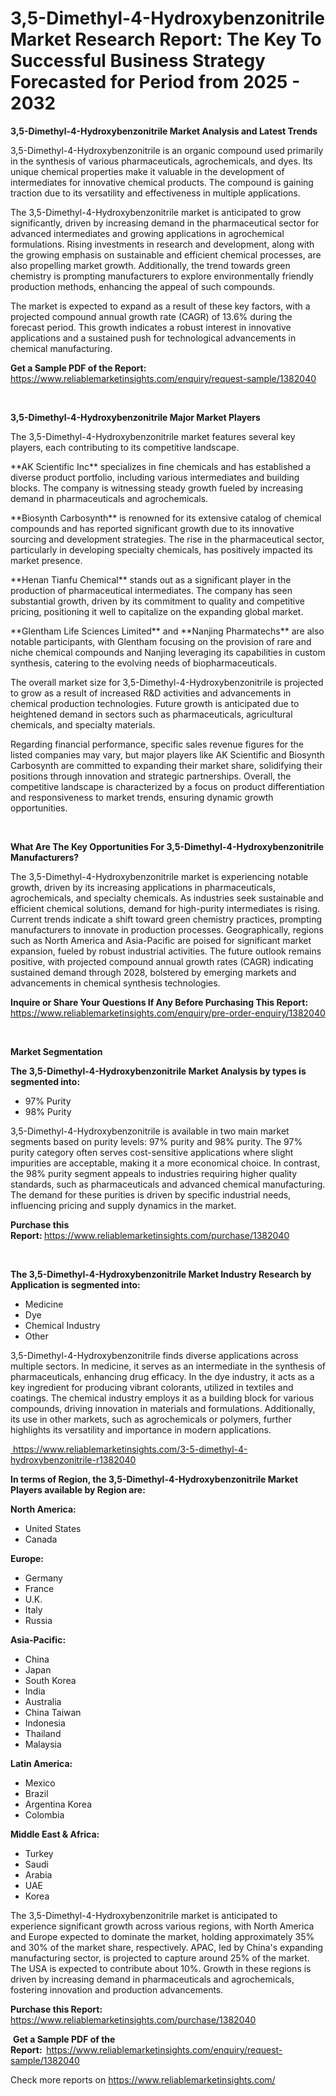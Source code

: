<p><h1>3,5-Dimethyl-4-Hydroxybenzonitrile Market Research Report: The Key To Successful Business Strategy Forecasted for Period from 2025 - 2032</h1></p><p><strong>3,5-Dimethyl-4-Hydroxybenzonitrile Market Analysis and Latest Trends</strong></p>
<p><p>3,5-Dimethyl-4-Hydroxybenzonitrile is an organic compound used primarily in the synthesis of various pharmaceuticals, agrochemicals, and dyes. Its unique chemical properties make it valuable in the development of intermediates for innovative chemical products. The compound is gaining traction due to its versatility and effectiveness in multiple applications.</p><p>The 3,5-Dimethyl-4-Hydroxybenzonitrile market is anticipated to grow significantly, driven by increasing demand in the pharmaceutical sector for advanced intermediates and growing applications in agrochemical formulations. Rising investments in research and development, along with the growing emphasis on sustainable and efficient chemical processes, are also propelling market growth. Additionally, the trend towards green chemistry is prompting manufacturers to explore environmentally friendly production methods, enhancing the appeal of such compounds.</p><p>The market is expected to expand as a result of these key factors, with a projected compound annual growth rate (CAGR) of 13.6% during the forecast period. This growth indicates a robust interest in innovative applications and a sustained push for technological advancements in chemical manufacturing.</p></p>
<p><strong>Get a Sample PDF of the Report:&nbsp;</strong> <a href="https://www.reliablemarketinsights.com/enquiry/request-sample/1382040?utm_campaign=3312&utm_medium=2&utm_source=Github&utm_content=ia&utm_term=22032025&utm_id=35-dimethyl-4-hydroxybenzonitrile">https://www.reliablemarketinsights.com/enquiry/request-sample/1382040</a></p>
<p>&nbsp;</p>
<p><strong>3,5-Dimethyl-4-Hydroxybenzonitrile Major Market Players</strong></p>
<p><p>The 3,5-Dimethyl-4-Hydroxybenzonitrile market features several key players, each contributing to its competitive landscape. </p><p>**AK Scientific Inc** specializes in fine chemicals and has established a diverse product portfolio, including various intermediates and building blocks. The company is witnessing steady growth fueled by increasing demand in pharmaceuticals and agrochemicals.</p><p>**Biosynth Carbosynth** is renowned for its extensive catalog of chemical compounds and has reported significant growth due to its innovative sourcing and development strategies. The rise in the pharmaceutical sector, particularly in developing specialty chemicals, has positively impacted its market presence.</p><p>**Henan Tianfu Chemical** stands out as a significant player in the production of pharmaceutical intermediates. The company has seen substantial growth, driven by its commitment to quality and competitive pricing, positioning it well to capitalize on the expanding global market.</p><p>**Glentham Life Sciences Limited** and **Nanjing Pharmatechs** are also notable participants, with Glentham focusing on the provision of rare and niche chemical compounds and Nanjing leveraging its capabilities in custom synthesis, catering to the evolving needs of biopharmaceuticals.</p><p>The overall market size for 3,5-Dimethyl-4-Hydroxybenzonitrile is projected to grow as a result of increased R&D activities and advancements in chemical production technologies. Future growth is anticipated due to heightened demand in sectors such as pharmaceuticals, agricultural chemicals, and specialty materials.</p><p>Regarding financial performance, specific sales revenue figures for the listed companies may vary, but major players like AK Scientific and Biosynth Carbosynth are committed to expanding their market share, solidifying their positions through innovation and strategic partnerships. Overall, the competitive landscape is characterized by a focus on product differentiation and responsiveness to market trends, ensuring dynamic growth opportunities.</p></p>
<p>&nbsp;</p>
<p><strong>What Are The Key Opportunities For 3,5-Dimethyl-4-Hydroxybenzonitrile Manufacturers?</strong></p>
<p><p>The 3,5-Dimethyl-4-Hydroxybenzonitrile market is experiencing notable growth, driven by its increasing applications in pharmaceuticals, agrochemicals, and specialty chemicals. As industries seek sustainable and efficient chemical solutions, demand for high-purity intermediates is rising. Current trends indicate a shift toward green chemistry practices, prompting manufacturers to innovate in production processes. Geographically, regions such as North America and Asia-Pacific are poised for significant market expansion, fueled by robust industrial activities. The future outlook remains positive, with projected compound annual growth rates (CAGR) indicating sustained demand through 2028, bolstered by emerging markets and advancements in chemical synthesis technologies.</p></p>
<p><strong>Inquire or Share Your Questions If Any Before Purchasing This Report:</strong> <a href="https://www.reliablemarketinsights.com/enquiry/pre-order-enquiry/1382040?utm_campaign=3312&utm_medium=2&utm_source=Github&utm_content=ia&utm_term=22032025&utm_id=35-dimethyl-4-hydroxybenzonitrile">https://www.reliablemarketinsights.com/enquiry/pre-order-enquiry/1382040</a></p>
<p>&nbsp;</p>
<p><strong>Market Segmentation</strong></p>
<p><strong>The 3,5-Dimethyl-4-Hydroxybenzonitrile Market Analysis by types is segmented into:</strong></p>
<p><ul><li>97% Purity</li><li>98% Purity</li></ul></p>
<p><p>3,5-Dimethyl-4-Hydroxybenzonitrile is available in two main market segments based on purity levels: 97% purity and 98% purity. The 97% purity category often serves cost-sensitive applications where slight impurities are acceptable, making it a more economical choice. In contrast, the 98% purity segment appeals to industries requiring higher quality standards, such as pharmaceuticals and advanced chemical manufacturing. The demand for these purities is driven by specific industrial needs, influencing pricing and supply dynamics in the market.</p></p>
<p><strong>Purchase this Report:&nbsp;</strong><a href="https://www.reliablemarketinsights.com/purchase/1382040?utm_campaign=3312&utm_medium=2&utm_source=Github&utm_content=ia&utm_term=22032025&utm_id=35-dimethyl-4-hydroxybenzonitrile">https://www.reliablemarketinsights.com/purchase/1382040</a></p>
<p>&nbsp;</p>
<p><strong>The 3,5-Dimethyl-4-Hydroxybenzonitrile Market Industry Research by Application is segmented into:</strong></p>
<p><ul><li>Medicine</li><li>Dye</li><li>Chemical Industry</li><li>Other</li></ul></p>
<p><p>3,5-Dimethyl-4-Hydroxybenzonitrile finds diverse applications across multiple sectors. In medicine, it serves as an intermediate in the synthesis of pharmaceuticals, enhancing drug efficacy. In the dye industry, it acts as a key ingredient for producing vibrant colorants, utilized in textiles and coatings. The chemical industry employs it as a building block for various compounds, driving innovation in materials and formulations. Additionally, its use in other markets, such as agrochemicals or polymers, further highlights its versatility and importance in modern applications.</p></p>
<p><a href="https://www.reliablemarketinsights.com/3-5-dimethyl-4-hydroxybenzonitrile-r1382040?utm_campaign=3312&utm_medium=2&utm_source=Github&utm_content=ia&utm_term=22032025&utm_id=35-dimethyl-4-hydroxybenzonitrile">&nbsp;https://www.reliablemarketinsights.com/3-5-dimethyl-4-hydroxybenzonitrile-r1382040</a></p>
<p><strong>In terms of Region, the 3,5-Dimethyl-4-Hydroxybenzonitrile Market Players available by Region are:</strong></p>
<p>
    <p> <strong> North America: </strong>
        <ul>
            <li>United States</li>
            <li>Canada</li>
        </ul>
        </p> 
    <p> <strong> Europe: </strong>
        <ul>
            <li>Germany</li>
            <li>France</li>
            <li>U.K.</li>
            <li>Italy</li>
            <li>Russia</li>
        </ul>
        </p> 
    <p> <strong> Asia-Pacific: </strong>
        <ul>
            <li>China</li>
            <li>Japan</li>
            <li>South Korea</li>
            <li>India</li>
            <li>Australia</li>
            <li>China Taiwan</li>
            <li>Indonesia</li>
            <li>Thailand</li>
            <li>Malaysia</li>
        </ul>
        </p> 
    <p> <strong> Latin America: </strong>
        <ul>
            <li>Mexico</li>
            <li>Brazil</li>
            <li>Argentina Korea</li>
            <li>Colombia</li>
        </ul>
        </p> 
    <p> <strong> Middle East & Africa: </strong>
        <ul>
            <li>Turkey</li>
            <li>Saudi</li>
            <li>Arabia</li>
            <li>UAE</li>
            <li>Korea</li>
        </ul>
    </p>
    </p>
<p><p>The 3,5-Dimethyl-4-Hydroxybenzonitrile market is anticipated to experience significant growth across various regions, with North America and Europe expected to dominate the market, holding approximately 35% and 30% of the market share, respectively. APAC, led by China's expanding manufacturing sector, is projected to capture around 25% of the market. The USA is expected to contribute about 10%. Growth in these regions is driven by increasing demand in pharmaceuticals and agrochemicals, fostering innovation and production advancements.</p></p>
<p><strong>Purchase this Report: </strong><a href="https://www.reliablemarketinsights.com/purchase/1382040?utm_campaign=3312&utm_medium=2&utm_source=Github&utm_content=ia&utm_term=22032025&utm_id=35-dimethyl-4-hydroxybenzonitrile">https://www.reliablemarketinsights.com/purchase/1382040</a></p>
<p>&nbsp;<strong>Get a Sample PDF of the Report:&nbsp;&nbsp;</strong><a href="https://www.reliablemarketinsights.com/enquiry/request-sample/1382040?utm_campaign=3312&utm_medium=2&utm_source=Github&utm_content=ia&utm_term=22032025&utm_id=35-dimethyl-4-hydroxybenzonitrile">https://www.reliablemarketinsights.com/enquiry/request-sample/1382040</a></p>
<p><strong></strong></p>
<p>Check more reports on <a href="https://www.reliablemarketinsights.com/?utm_campaign=3312&utm_medium=2&utm_source=Github&utm_content=ia&utm_term=22032025&utm_id=35-dimethyl-4-hydroxybenzonitrile">https://www.reliablemarketinsights.com/</a></p>